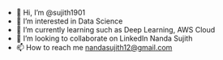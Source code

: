 - 👋 Hi, I’m @sujith1901
- 👀 I’m interested in Data Science
- 🌱 I’m currently learning such as Deep Learning, AWS Cloud 
- 💞️ I’m looking to collaborate on LinkedIn Nanda Sujith
- 📫 How to reach me nandasujith12@gmail.com

<!---
sujith1901/sujith1901 is a ✨ special ✨ repository because its `README.md` (this file) appears on your GitHub profile.
You can click the Preview link to take a look at your changes.
--->
